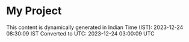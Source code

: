 # My Project

This content is dynamically generated in Indian Time (IST): 2023-12-24 08:30:09 IST
Converted to UTC: 2023-12-24 03:00:09 UTC
